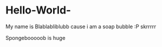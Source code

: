 # Hello-World-

My name is Blablabliblubb 
cause i am a soap bubble :P
skrrrrr

Spongebooooob is huge
